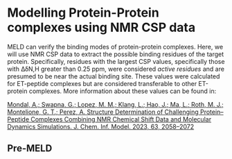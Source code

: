 # Modelling Protein-Protein complexes using NMR CSP data

MELD can verify the binding modes of protein-protein complexes. Here, we will use NMR CSP data to extract the possible binding residues of the target protein. Specifically, residues with the largest CSP values, specifically those with ΔδN,H greater than 0.25 ppm, were considered _active residues_ and are presumed to be near the actual binding site. These values were calculated for ET-peptide complexes but are considered transferable to other ET-protein complexes. More information about these values can be found in:

[Mondal, A.; Swapna, G.; Lopez, M. M.; Klang, L.; Hao, J.; Ma, L.; Roth, M. J.; Montelione, G. T.; Perez, A. Structure Determination of Challenging Protein–Peptide Complexes Combining NMR Chemical Shift Data and Molecular Dynamics Simulations. J. Chem. Inf. Model. 2023, 63, 2058–2072](https://pubs.acs.org/doi/10.1021/acs.jcim.2c01595)

## Pre-MELD
